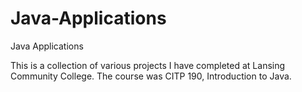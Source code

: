 Java-Applications
=================

Java Applications

This is a collection of various projects I have completed at Lansing Community College.  The course was CITP 190, Introduction to Java.  
